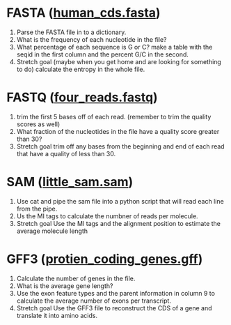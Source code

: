 # FASTA ([human_cds.fasta](../input_files/human_cds.fasta))
1. Parse the FASTA file in to a dictionary.
2. What is the frequency of each nucleotide in the file?
3. What percentage of each sequence is G or C? make a table with the seqid in the first column and the percent G/C in the second.
4. Stretch goal (maybe when you get home and are looking for something to do) calculate the entropy in the whole file. 

# FASTQ ([four_reads.fastq](../input_files/four_reads.fastq))
1. trim the first 5 bases off of each read. (remember to trim the quality scores as well)
2. What fraction of the nucleotides in the file have a quality score greater than 30?
3. Stretch goal trim off any bases from the beginning and end of each read that have a quality of less than 30. 

# SAM ([little_sam.sam](../input_files/little_sam.sam))
1. Use cat and pipe the sam file into a python script that will read each line from the pipe.
2. Us the MI tags to calculate the numbner of reads per molecule.
3. Stretch goal Use the MI tags and the alignment position to estimate the average molecule length

# GFF3 ([protien_coding_genes.gff](../input_files/protien_coding_genes.gff))
1. Calculate the number of genes in the file.
2. What is the average gene length?
3. Use the exon feature types and the parent information in column 9 to calculate the average number of exons per transcript. 
4. Stretch goal Use the GFF3 file to reconstruct the CDS of a gene and translate it into amino acids.
